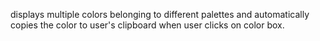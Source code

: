 displays multiple colors belonging to different palettes and automatically copies the color to user's clipboard when user clicks on color box.
